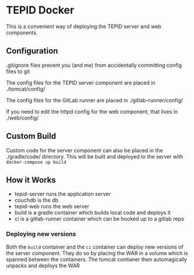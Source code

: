 # TEPID Docker
This is a convenient way of deploying the TEPID server and web components.

## Configuration
.gitignore files prevent you (and me) from accidentally committing config files to git

The config files for the TEPID server component are placed in ./tomcat/config/

The config files for the GitLab runner are placed in ./gitlab-runner/config/

If you need to edit the httpd config for the web component, that lives in ./web/config/

## Custom Build

Custom code for the server component can also be placed in the ./gradle/code/ directory. This will be built and deployed to the server with `docker-compose up build`

## How it Works
- tepid-server runs the application server
- couchdb is the db
- tepid-web runs the web server
- build is a gradle container which builds local code and deploys it
- ci is a gitlab-runner container which can be hooked up to a gitlab repo

### Deploying new versions
Both the `build` container and the `ci` container can deploy new versions of the server component. They do so by placing the WAR in a volume which is spanned between the containers. The tomcat contianer then automagically unpacks and deploys the WAR